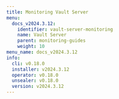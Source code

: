 ```yaml
---
title: Monitoring Vault Server
menu:
  docs_v2024.3.12:
    identifier: vault-server-monitoring
    name: Vault Server
    parent: monitoring-guides
    weight: 10
menu_name: docs_v2024.3.12
info:
  cli: v0.18.0
  installer: v2024.3.12
  operator: v0.18.0
  unsealer: v0.18.0
  version: v2024.3.12
---
```


